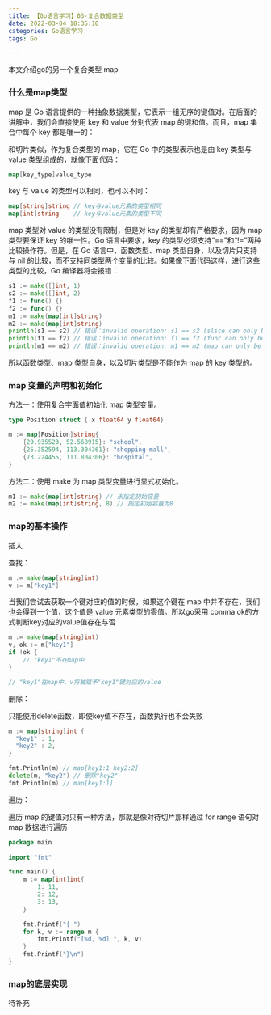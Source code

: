 ```yaml
---
title: 【Go语言学习】03-复合数据类型
date: 2022-03-04 18:35:10
categories: Go语言学习
tags: Go

---
```


本文介绍go的另一个复合类型 map

### 什么是map类型

map 是 Go 语言提供的一种抽象数据类型，它表示一组无序的键值对。在后面的讲解中，我们会直接使用 key 和 value 分别代表 map 的键和值。而且，map 集合中每个 key 都是唯一的：

<!-- more --> 

和切片类似，作为复合类型的 map，它在 Go 中的类型表示也是由 key 类型与 value 类型组成的，就像下面代码：

```go
map[key_type]value_type
```

key 与 value 的类型可以相同，也可以不同：

```go
map[string]string // key与value元素的类型相同
map[int]string    // key与value元素的类型不同
```

map 类型对 value 的类型没有限制，但是对 key 的类型却有严格要求，因为 map 类型要保证 key 的唯一性。Go 语言中要求，key 的类型必须支持“==”和“!=”两种比较操作符。但是，在 Go 语言中，函数类型、map 类型自身，以及切片只支持与 nil 的比较，而不支持同类型两个变量的比较。如果像下面代码这样，进行这些类型的比较，Go 编译器将会报错：

```go
s1 := make([]int, 1)
s2 := make([]int, 2)
f1 := func() {}
f2 := func() {}
m1 := make(map[int]string)
m2 := make(map[int]string)
println(s1 == s2) // 错误：invalid operation: s1 == s2 (slice can only be compared to nil)
println(f1 == f2) // 错误：invalid operation: f1 == f2 (func can only be compared to nil)
println(m1 == m2) // 错误：invalid operation: m1 == m2 (map can only be compared to nil)
```

所以函数类型、map 类型自身，以及切片类型是不能作为 map 的 key 类型的。

### map 变量的声明和初始化

方法一：使用复合字面值初始化 map 类型变量。

```go
type Position struct { x float64 y float64}

m := map[Position]string{
    {29.935523, 52.568915}: "school",
    {25.352594, 113.304361}: "shopping-mall",
    {73.224455, 111.804306}: "hospital",
}
```

方法二：使用 make 为 map 类型变量进行显式初始化。

```go
m1 := make(map[int]string) // 未指定初始容量
m2 := make(map[int]string, 8) // 指定初始容量为8
```

### map的基本操作

插入

查找：

```go
m := make(map[string]int)
v := m["key1"]
```

当我们尝试去获取一个键对应的值的时候，如果这个键在 map 中并不存在，我们也会得到一个值，这个值是 value 元素类型的零值。所以go采用 comma ok的方式判断key对应的value值存在与否

```go
m := make(map[string]int)
v, ok := m["key1"]
if !ok {
    // "key1"不在map中
}

// "key1"在map中，v将被赋予"key1"键对应的value
```

删除：

只能使用delete函数，即使key值不存在，函数执行也不会失败

```go
m := map[string]int {
  "key1" : 1,
  "key2" : 2,
}

fmt.Println(m) // map[key1:1 key2:2]
delete(m, "key2") // 删除"key2"
fmt.Println(m) // map[key1:1]
```

遍历：

遍历 map 的键值对只有一种方法，那就是像对待切片那样通过 for range 语句对 map 数据进行遍历

```go
package main
  
import "fmt"

func main() {
    m := map[int]int{
        1: 11,
        2: 12,
        3: 13,
    }

    fmt.Printf("{ ")
    for k, v := range m {
        fmt.Printf("[%d, %d] ", k, v)
    }
    fmt.Printf("}\n")
}
```

### map的底层实现

待补充